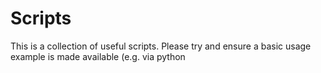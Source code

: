 # Scripts

This is a collection of useful scripts. Please try and ensure a basic 
usage example is made available (e.g. via python <script> --help)